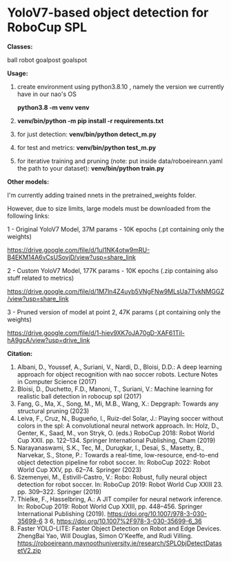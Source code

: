 # **YoloV7-based object detection for RoboCup SPL**

**Classes:**

ball
robot
goalpost
goalspot




**Usage:**
1) create environment using python3.8.10 , namely the version we currently have in our nao's OS 

   **python3.8 -m venv venv**
   
2) **venv/bin/python -m pip install -r requirements.txt**
3) for just detection:
   **venv/bin/python detect_m.py**
4) for test and metrics:
   **venv/bin/python test_m.py**
4) for iterative training and pruning (note: put inside data/roboeireann.yaml the path to your dataset):
   **venv/bin/python train.py**

**Other models:**

I'm currently adding trained nnets in the pretrained_weights folder.

However, due to size limits, large models must be downloaded from the following links:

1 - Original YoloV7 Model, 37M params - 10K epochs (.pt containing only the weights) 

https://drive.google.com/file/d/1uI1NK4otw9mRU-B4EKM14A6vCsUSovjD/view?usp=share_link

2 - Custom YoloV7 Model, 177K params  - 10K epochs (.zip containing also stuff related to metrics) 

https://drive.google.com/file/d/1M7ln4Z4uyb5VNgFNw9MLsUa7TvkNMGGZ/view?usp=share_link

3 - Pruned version of model at point 2, 47K params (.pt containing only the weights)

https://drive.google.com/file/d/1-hiev9XK7oJA70gD-XAF61Til-hA9gcA/view?usp=drive_link

**Citation:**
1. Albani, D., Youssef, A., Suriani, V., Nardi, D., Bloisi, D.D.: A deep learning approach for object recognition with nao soccer robots. Lecture Notes in Computer Science (2017)
2. Bloisi, D., Duchetto, F.D., Manoni, T., Suriani, V.: Machine learning for realistic ball detection in robocup spl (2017) 
3. Fang, G., Ma, X., Song, M., Mi, M.B., Wang, X.: Depgraph: Towards any structural pruning (2023)
4. Leiva, F., Cruz, N., Bugueño, I., Ruiz-del Solar, J.: Playing soccer without colors in the spl: A convolutional neural network approach. In: Holz, D., Genter, K., Saad, M., von Stryk, O. (eds.) RoboCup 2018: Robot World Cup XXII. pp. 122–134. Springer International Publishing, Cham (2019)
5. Narayanaswami, S.K., Tec, M., Durugkar, I., Desai, S., Masetty, B., Narvekar, S., Stone, P.: Towards a real-time, low-resource, end-to-end object detection pipeline for robot soccer. In: RoboCup 2022: Robot World Cup XXV, pp. 62–74. Springer (2023)
6. Szemenyei, M., Estivill-Castro, V.: Robo: Robust, fully neural object detection for robot soccer. In: RoboCup 2019: Robot World Cup XXIII  23. pp. 309–322. Springer (2019)
7. Thielke, F., Hasselbring, A.: A JIT compiler for neural network inference. In: RoboCup 2019: Robot World Cup XXIII, pp. 448–456. Springer International Publishing (2019). https://doi.org/10.1007/978-3-030-35699-6 3 6, https://doi.org/10.1007%2F978-3-030-35699-6_36
8. Faster YOLO-LITE: Faster Object Detection on Robot and Edge Devices. ZhengBai Yao, Will Douglas, Simon O'Keeffe, and Rudi Villing.
https://roboeireann.maynoothuniversity.ie/research/SPLObjDetectDatasetV2.zip
